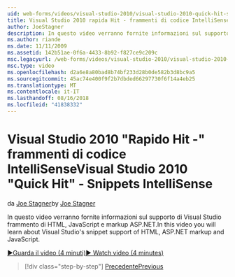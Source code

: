 ```yaml
---
uid: web-forms/videos/visual-studio-2010/visual-studio-2010-quick-hit-snippets-intellisense
title: Visual Studio 2010 rapida Hit - frammenti di codice IntelliSense | Microsoft Docs
author: JoeStagner
description: In questo video verranno fornite informazioni sul supporto di Visual Studio frammento di HTML, JavaScript e markup ASP.NET.
ms.author: riande
ms.date: 11/11/2009
ms.assetid: 142b51ae-0f6a-4433-8b92-f827ce9c209c
msc.legacyurl: /web-forms/videos/visual-studio-2010/visual-studio-2010-quick-hit-snippets-intellisense
msc.type: video
ms.openlocfilehash: d2a6e8a80bad8b74bf233d28b0de582b3d8bc9a5
ms.sourcegitcommit: 45ac74e400f9f2b7dbded66297730f6f14a4eb25
ms.translationtype: MT
ms.contentlocale: it-IT
ms.lasthandoff: 08/16/2018
ms.locfileid: "41838332"
---
```

<a name="visual-studio-2010-quick-hit---snippets-intellisense"></a><span data-ttu-id="ff7fc-103">Visual Studio 2010 "Rapido Hit -" frammenti di codice IntelliSense</span><span class="sxs-lookup"><span data-stu-id="ff7fc-103">Visual Studio 2010 "Quick Hit" - Snippets IntelliSense</span></span>
====================
<span data-ttu-id="ff7fc-104">da [Joe Stagner](https://github.com/JoeStagner)</span><span class="sxs-lookup"><span data-stu-id="ff7fc-104">by [Joe Stagner](https://github.com/JoeStagner)</span></span>

<span data-ttu-id="ff7fc-105">In questo video verranno fornite informazioni sul supporto di Visual Studio frammento di HTML, JavaScript e markup ASP.NET.</span><span class="sxs-lookup"><span data-stu-id="ff7fc-105">In this video you will learn about Visual Studio's snippet support of HTML, ASP.NET markup and JavaScript.</span></span>

[<span data-ttu-id="ff7fc-106">&#9654;Guarda il video (4 minuti)</span><span class="sxs-lookup"><span data-stu-id="ff7fc-106">&#9654; Watch video (4 minutes)</span></span>](https://channel9.msdn.com/Blogs/ASP-NET-Site-Videos/visual-studio-2010-quick-hit-snippets-intellisense)

> [!div class="step-by-step"]
> [<span data-ttu-id="ff7fc-107">Precedente</span><span class="sxs-lookup"><span data-stu-id="ff7fc-107">Previous</span></span>](visual-studio-2010-quick-hit-websites-instead-of-web-projects.md)
